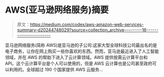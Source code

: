 # AWS(亚马逊网络服务)摘要

> 原文：<https://medium.com/codex/aws-amazon-web-services-summary-d20244748029?source=collection_archive---------16----------------------->

亚马逊网络服务(简称 AWS)是亚马逊的子公司:这家大型全球科技公司最出名的是电子商务，让你在网上购买一些你喜欢的东西。然而，亚马逊最近进入了人工智能领域，并在 AWS 的帮助下进入了云计算领域。AWS 提供按需云计算平台和 API。这个云计算平台是个人可以使用的，但是 AWS 云计算也是公司甚至政府可以利用的。全球超过 190 个国家提供 AWS 云服务…